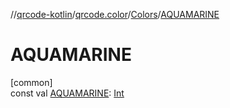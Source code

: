 //[qrcode-kotlin](../../../index.md)/[qrcode.color](../index.md)/[Colors](index.md)/[AQUAMARINE](-a-q-u-a-m-a-r-i-n-e.md)

# AQUAMARINE

[common]\
const val [AQUAMARINE](-a-q-u-a-m-a-r-i-n-e.md): [Int](https://kotlinlang.org/api/latest/jvm/stdlib/kotlin/-int/index.html)
